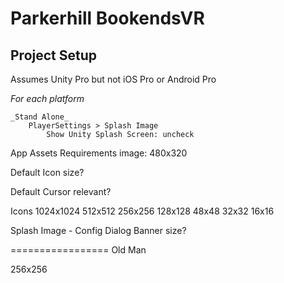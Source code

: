 # Parkerhill BookendsVR


## Project Setup
Assumes Unity Pro but not iOS Pro or Android Pro

_For each platform_

	_Stand Alone_
		PlayerSettings > Splash Image
			Show Unity Splash Screen: uncheck

		




App Assets Requirements
image: 480x320

Default Icon
	size?

Default Cursor
	relevant?


Icons
	1024x1024
	512x512
	256x256
	128x128
	48x48
	32x32
	16x16

Splash Image - Config Dialog Banner
	size?



=================
Old Man


256x256

